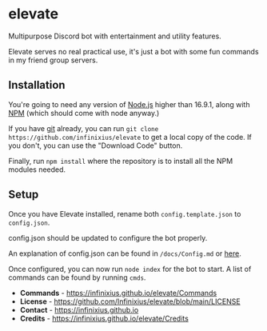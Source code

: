 # elevate

Multipurpose Discord bot with entertainment and utility features.

Elevate serves no real practical use, it's just a bot with some fun commands in my friend group servers.

## Installation

You're going to need any version of [Node.js](https://nodejs.org) higher than 16.9.1, along with [NPM](https://www.npmjs.com) (which should come with node anyway.)

If you have [git](https://git-scm.com) already, you can run `git clone https://github.com/infinixius/elevate` to get a local copy of the code. If you don't, you can use the "Download Code" button.

Finally, run `npm install` where the repository is to install all the NPM modules needed.

## Setup

Once you have Elevate installed, rename both `config.template.json` to `config.json`.

config.json should be updated to configure the bot properly.

An explanation of config.json can be found in `/docs/Config.md` or [here](https://infinixius.github.io/elevate/Config.md).

Once configured, you can now run `node index` for the bot to start. A list of commands can be found by running `cmds`.

- **Commands** - https://infinixius.github.io/elevate/Commands
- **License** - https://github.com/Infinixius/elevate/blob/main/LICENSE
- **Contact** - https://infinixius.github.io
- **Credits** - https://infinixius.github.io/elevate/Credits